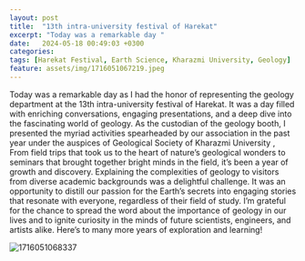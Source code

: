 ```yaml
---
layout: post
title:  "13th intra-university festival of Harekat"
excerpt: "Today was a remarkable day "
date:   2024-05-18 00:49:03 +0300
categories: 
tags: [Harekat Festival, Earth Science, Kharazmi University, Geology]
feature: assets/img/1716051067219.jpeg
---
```

Today was a remarkable day as I had the honor of representing the geology department at the 13th intra-university festival of Harekat. It was a day filled with enriching conversations, engaging presentations, and a deep dive into the fascinating world of geology.
As the custodian of the geology booth, I presented the myriad activities spearheaded by our association in the past year under the auspices of Geological Society of Kharazmi University , From field trips that took us to the heart of nature’s geological wonders to seminars that brought together bright minds in the field, it’s been a year of growth and discovery.
Explaining the complexities of geology to visitors from diverse academic backgrounds was a delightful challenge. It was an opportunity to distill our passion for the Earth’s secrets into engaging stories that resonate with everyone, regardless of their field of study.
I’m grateful for the chance to spread the word about the importance of geology in our lives and to ignite curiosity in the minds of future scientists, engineers, and artists alike. Here’s to many more years of exploration and learning!<br> 

![1716051068337](https://github.com/user-attachments/assets/843eadfa-8b83-4954-a016-33a205e4364b)

